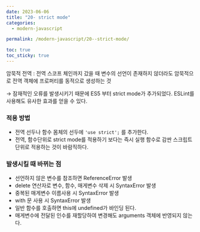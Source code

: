 ```yaml
---
date: 2023-06-06
title: "20- strict mode"
categories:
  - modern-javascript

permalink: /modern-javascript/20--strict-mode/

toc: true
toc_sticky: true
---
```



암묵적 전역 : 전역 스코프 체인까지 갔을 때 변수의 선언이 존재하지 않더라도 암묵적으로 전역 객체에  프로퍼티를 동적으로 생성하는 것


→ 잠재적인 오류를 발생시키기 때문에 ES5 부터 strict mode가 추가되었다. ESLint를 사용해도 유사한 효과를 얻을 수 있다.


### 적용 방법

- 전역 선두나 함수 몸체의 선두에 `'use strict';` 를 추가한다.
- 전역, 함수단위로 strict mode를 적용하기 보다는 즉시 실행 함수로 감싼 스크립트 단위로 적용하는 것이 바람직하다.

### 발생시킬 때 바뀌는 점

- 선언하지 않은 변수를 참조하면 ReferenceError 발생
- delete 연산자로 변수, 함수, 매게변수 삭제 시 SyntaxError 발생
- 중복된 매게변수 이름사용 시 SyntaxError 발생
- with 문 사용 시 SyntaxError 발생
- 일반 함수를 호출하면 this에 undefined가 바인딩 된다.
- 매게변수에 전달된 인수를 재할당하여 변경해도 arguments 객체에 반영되지 않는다.
